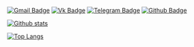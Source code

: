 [![Gmail Badge](https://img.shields.io/badge/-guvacode@gmail.com-c14438?style=flat-square&logo=Gmail&logoColor=white&link=mailto:guvacode@gmail.com)](mailto:guvacode@gmail.com) 
[![Vk Badge](https://img.shields.io/badge/-GunkoVadim-0072b1?style=flat-square&logo=Vk&logoColor=white&link=https://vk.com/gunkovadim)](https://vk.com/gunkovadim) 
[![Telegram Badge](https://img.shields.io/badge/-GuvaCode-lightgrey?style=flat-square&logo=telegram&logoColor=white&link=https://t.me/GuvaCode)](https://t.me/GuvaCode) 
[![Github Badge](https://img.shields.io/badge/-GuvaCode-grey?style=flat-square&logo=github&logoColor=white&link=https://github.com/GuvaCode/)](https://www.github.com/GuvaCode/) 

[![Github stats](https://github-readme-stats.vercel.app/api?username=guvacode&show_icons=true&include_all_commits=true)](https://github.com/guvacode/github-readme-stats)

[![Top Langs](https://github-readme-stats.vercel.app/api/top-langs/?username=guvacode&layout=compact)](https://github.com/guvacode/github-readme-stats)

